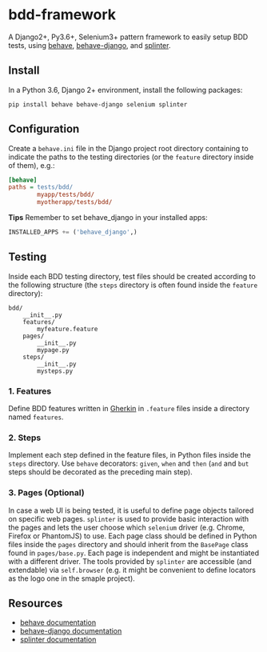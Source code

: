 # bdd-framework
A Django2+, Py3.6+, Selenium3+ pattern framework to easily setup BDD tests,
using 
[behave](https://github.com/behave/behave),
[behave-django](https://github.com/behave/behave-django),
and [splinter](https://github.com/cobrateam/splinter).

## Install
In a Python 3.6, Django 2+ environment, install the following packages:

```shell
pip install behave behave-django selenium splinter
```

## Configuration
Create a `behave.ini` file in the Django project root directory containing to
indicate the paths to the testing directories (or the `feature` directory
inside of them), e.g.:
```ini
[behave]
paths = tests/bdd/
        myapp/tests/bdd/
        myotherapp/tests/bdd/
```
**Tips**
Remember to set behave_django in your installed apps:

```python
INSTALLED_APPS += ('behave_django',)
```

## Testing
Inside each BDD testing directory, test files should be created according to
the following structure (the `steps` directory is often found
inside the `feature` directory):
```shell
bdd/
    __init__.py
    features/
        myfeature.feature
    pages/
        __init__.py
        mypage.py
    steps/
        __init__.py
        mysteps.py
```

### 1. Features
Define BDD features written in
[Gherkin](https://github.com/cucumber/cucumber/wiki/Gherkin)
in `.feature` files inside a directory named `features`.

### 2. Steps
Implement each step defined in the feature files, in Python files inside the
`steps` directory. Use `behave` decorators: `given`, `when` and `then` (`and`
and `but` steps should be decorated as the preceding main step).

### 3. Pages (Optional)
In case a web UI is being tested, it is useful to define page objects tailored
on specific web pages. `splinter` is used to provide basic interaction with the
pages and lets the user choose which `selenium` driver (e.g. Chrome, Firefox or
PhantomJS) to use. Each page class should be defined in Python files inside the
`pages` directory and should inherit from the `BasePage` class found in
`pages/base.py`. Each page is independent and might be instantiated with a
different driver. The tools provided by `splinter` are accessible (and
extendable) via `self.browser` (e.g. it might be convenient to define locators
as the logo one in the smaple project).

## Resources
* [behave documentation](https://behave.readthedocs.io/en/latest/index.html)
* [behave-django documentation](https://behave-django.readthedocs.io/en/latest/)
* [splinter documentation](https://splinter.readthedocs.io/en/latest/)
